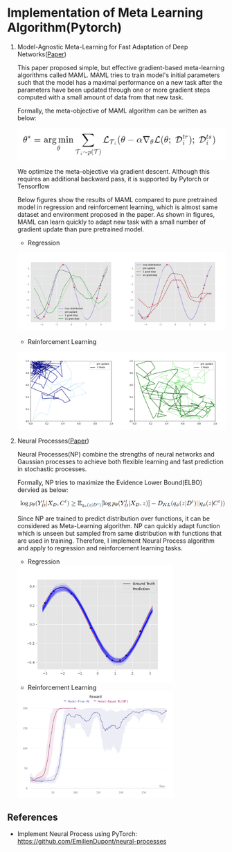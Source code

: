 # Implementation of Meta Learning Algorithm(Pytorch)

1. Model-Agnostic Meta-Learning for Fast Adaptation of Deep Networks([Paper](https://arxiv.org/abs/1703.03400))
   
   This paper proposed simple, but effective gradient-based meta-learning algorithms called MAML. MAML tries to train model's initial parameters such that the model has a maximal performance on a new task after the parameters have been updated through one or more gradient steps computed with a small amount of data from that new task.

   Formally, the meta-objective of MAML algorithm can be written as below:
   
   ![](MAML/objective_formulation.PNG)
   
   We optimize the meta-objective via gradient descent. Although this requires an additional backward pass, it is supported by Pytorch or Tensorflow

   Below figures show the results of MAML compared to pure pretrained model in regression and reinforcement learning, which is almost same dataset and environment proposed in the paper. As shown in figures, MAML can learn quickly to adapt new task with a small number of gradient update than pure pretrained model.

   - Regression

   <img src='/MAML/regression/results/MAML.png' width="50%" height="50%"><img src='/MAML/regression/results/pretrained.png' width="50%" height="50%">
   
   - Reinforcement Learning

   <img src='/MAML/reinforcement_learning/results/MAML.png' width="50%" height="50%"><img src='/MAML/reinforcement_learning/results/pretrained.png' width="50%" height="50%">


2. Neural Processes([Paper](https://arxiv.org/pdf/1807.01622.pdf))

   Neural Processes(NP) combine the strengths of neural networks and Gaussian processes  to achieve both flexible learning and fast prediction in stochastic processes.

   Formally, NP tries to maximize the Evidence Lower Bound(ELBO) dervied as below:

   ![](Neural_Process/objective_formulation.png)

   Since NP are trained to predict distribution over functions, it can be considered as Meta-Learning algorithm. NP can quickly adapt function which is unseen but sampled from same distribution with functions that are used in training. Therefore, I implement Neural Process algorithm and apply to regression and reinforcement learning tasks.
   
   - Regression

   <img src='/Neural_Process/regression/results/prediction.png' width="75%" height="75%">
   
   - Reinforcement Learning

   <img src='/Neural_Process/reinforcement_learning/results/reward.png' width="75%" height="75%">

## References
   - Implement Neural Process using PyTorch: https://github.com/EmilienDupont/neural-processes
